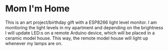 # Mom I'm Home
This is an art project/birthday gift with a ESP8266 light level monitor. I am monitoring the light levels in my apartment and depending on the brightness I will update LED:s on a remote Arduino device, which will be placed in a ceramic model house. This way, the remote model house will light up whenever my lamps are on.
